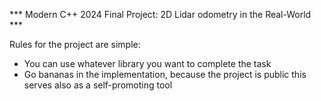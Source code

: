 *** Modern C++ 2024 Final Project: 2D Lidar odometry in the Real-World ***

Rules for the project are simple:
  - You can use whatever library you want to complete the task
  - Go bananas in the implementation, because the project is public this serves also as a self-promoting tool
